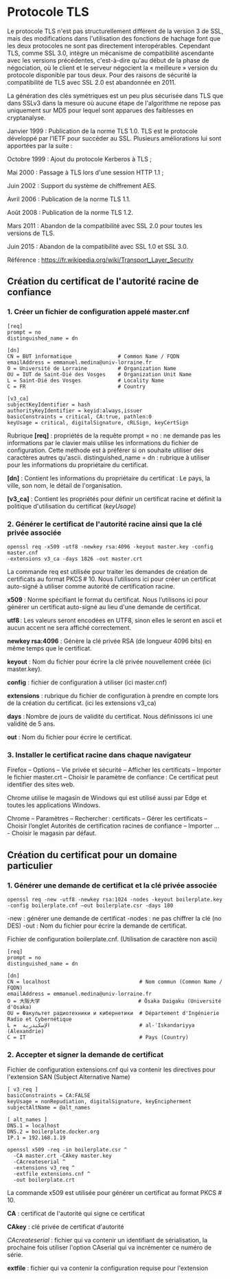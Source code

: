 # Protocole TLS

Le protocole TLS n'est pas structurellement différent de la version 3 de SSL, mais des modifications dans l'utilisation des fonctions de hachage font que les deux protocoles ne sont pas directement interopérables. Cependant TLS, comme SSL 3.0, intègre un mécanisme de compatibilité ascendante avec les versions précédentes, c'est-à-dire qu'au début de la phase de négociation, où le client et le serveur négocient la « meilleure » version du protocole disponible par tous deux. Pour des raisons de sécurité la compatibilité de TLS avec SSL 2.0 est abandonnée en 2011.

La génération des clés symétriques est un peu plus sécurisée dans TLS que dans SSLv3 dans la mesure où aucune étape de l'algorithme ne repose pas uniquement sur MD5 pour lequel sont apparues des faiblesses en cryptanalyse.

Janvier 1999 : Publication de la norme TLS 1.0. TLS est le protocole développé par l'IETF pour succéder au SSL. Plusieurs améliorations lui sont apportées par la suite :

Octobre 1999 : Ajout du protocole Kerberos à TLS ;

Mai 2000 : Passage à TLS lors d'une session HTTP 1.1 ;

Juin 2002 : Support du système de chiffrement AES.

Avril 2006 : Publication de la norme TLS 1.1.

Août 2008 : Publication de la norme TLS 1.2.

Mars 2011 : Abandon de la compatibilité avec SSL 2.0 pour toutes les versions de TLS.

Juin 2015 : Abandon de la compatibilité avec SSL 1.0 et SSL 3.0.

Référence : https://fr.wikipedia.org/wiki/Transport_Layer_Security

## Création du certificat de l'autorité racine de confiance

### 1. Créer un fichier de configuration appelé master.cnf

```
[req]
prompt = no
distinguished_name = dn

[dn]
CN = BUT ìnformatique               # Common Name / FQDN
emailAddress = emmanuel.medina@univ-lorraine.fr
O = Université de Lorraine          # Organization Name
OU = IUT de Saint-Dié des Vosges    # Organization Unit Name
L = Saint-Dié des Vosges            # Locality Name
C = FR                              # Country

[v3_ca]
subjectKeyIdentifier = hash
authorityKeyIdentifier = keyid:always,issuer
basicConstraints = critical, CA:true, pathlen:0
keyUsage = critical, digitalSignature, cRLSign, keyCertSign
```

Rubrique **[req]** : propriétés de la requête
prompt = no : ne demande pas les informations par le clavier mais utilise les informations du fichier de configuration. Cette méthode est à préférer si on souhaite utiliser des caractères autres qu'ascii.
distinguished_name = dn : rubrique à utiliser pour les informations du propriétaire du certificat.

**[dn]** : Contient les informations du propriétaire du certificat : Le pays, la ville, son nom, le détail de l'organisation.

**[v3_ca]** : Contient les propriétés pour définir un certificat racine et définit la politique d'utilisation du certificat (*keyUsage*)

### 2. Générer le certificat de l'autorité racine ainsi que la clé privée associée

```shell-session
openssl req -x509 -utf8 -newkey rsa:4096 -keyout master.key -config master.cnf
-extensions v3_ca -days 1826 -out master.crt
```

La commande req est utilisée pour traiter les demandes de création de certificats au format PKCS # 10. Nous l’utilisons ici pour créer un certificat auto-signé à utiliser comme autorité de certification racine.

**x509** : Norme spécifiant le format du certificat. Nous l’utilisons ici pour générer un certificat auto-signé au lieu d'une demande de certificat.

**utf8** : Les valeurs seront encodées en UTF8, sinon elles le seront en ascii et aucun accent ne sera affiché correctement.

**newkey rsa:4096** : Génère la clé privée RSA (de longueur 4096 bits) en même temps que le certificat.

**keyout** : Nom du fichier pour écrire la clé privée nouvellement créée (ici master.key).

**config** : fichier de configuration à utiliser (ici master.cnf)

**extensions** : rubrique du fichier de configuration à prendre en compte lors de la création du certificat. (ici les extensions v3_ca)

**days** : Nombre de jours de validité du certificat. Nous définissons ici une validité de 5 ans.

**out** : Nom du fichier pour écrire le certificat.

### 3. Installer le certificat racine dans chaque navigateur

Firefox – Options – Vie privée et sécurité – Afficher les certificats – Importer le fichier master.crt – Choisir le paramètre de confiance : Ce certificat peut identifier des sites web.

Chrome utilise le magasin de Windows qui est utilisé aussi par Edge et toutes les applications Windows.

Chrome – Paramètres – Rechercher : certificats – Gérer les certificats – Choisir l’onglet Autorités de certification racines de confiance – Importer … - Choisir le magasin par défaut.

## Création du certificat pour un domaine particulier

### 1. Générer une demande de certificat et la clé privée associée

```shell-session
openssl req -new -utf8 -newkey rsa:1024 -nodes -keyout boilerplate.key
-config boilerplate.cnf –out boilerplate.csr -days 180
```

-new : générer une demande de certificat
-nodes : ne pas chiffrer la clé (no DES)
-out : Nom du fichier pour écrire la demande de certificat.

Fichier de configuration boilerplate.cnf. (Utilisation de caractère non ascii)

```
[req]
prompt = no
distinguished_name = dn

[dn]
CN = localhost                             # Nom commun (Common Name / FQDN)
emailAddress = emmanuel.medina@univ-lorraine.fr
O = 大阪大学                                # Ōsaka Daigaku (Université d'Osaka)
OU = Факультет радиотехники и кибернетики  # Département d'Ingénierie Radio et Cybernétique
L =  الإسكندرية                             # al-ʾIskandariyya (Alexandrie)
C = IT                                     # Pays (Country)
```

### 2. Accepter et signer la demande de certificat

Fichier de configuration extensions.cnf qui va contenir les directives pour l'extension SAN (Subject Alternative Name)

```
[ v3_req ]
basicConstraints = CA:FALSE
keyUsage = nonRepudiation, digitalSignature, keyEncipherment
subjectAltName = @alt_names

[ alt_names ]
DNS.1 = localhost
DNS.2 = boilerplate.docker.org
IP.1 = 192.168.1.19
```

```
openssl x509 -req -in boilerplate.csr ^
  -CA master.crt -CAkey master.key
  -CAcreateserial ^
  -extensions v3_req ^
  -extfile extensions.cnf ^
  -out boilerplate.crt
```

La commande x509 est utilisée pour générer un certificat au format PKCS # 10.

**CA** : certificat de l'autorité qui signe ce certificat

**CAkey** : clé privée de certificat d'autorité

*CAcreateserial* : fichier qui va contenir un identifiant de sérialisation, la prochaine fois utiliser l'option CAserial qui va incrémenter ce numéro de série.

**extfile** : fichier qui va contenir la configuration requise pour l'extension
